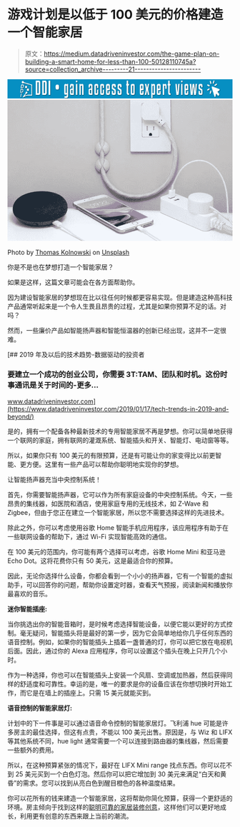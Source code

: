 # 游戏计划是以低于 100 美元的价格建造一个智能家居

> 原文：<https://medium.datadriveninvestor.com/the-game-plan-on-building-a-smart-home-for-less-than-100-50128110745a?source=collection_archive---------21----------------------->

[![](img/786308446f47d3682f41eea00aa1b618.png)](http://www.track.datadriveninvestor.com/1B9E)![](img/202653d4fa4c5eebcfc6f4caf6dc3f98.png)

Photo by [Thomas Kolnowski](https://unsplash.com/@tkolnowski) on [Unsplash](https://unsplash.com)

你是不是也在梦想打造一个智能家居？

如果是这样，这篇文章可能会在各方面帮助你。

因为建设智能家居的梦想现在比以往任何时候都更容易实现。但是建造这种高科技产品通常听起来是一个令人生畏且昂贵的过程，尤其是如果你预算不足的话。对吗？

然而，一些廉价产品如智能扬声器和智能恒温器的创新已经出现，这并不一定很难。

[](https://www.datadriveninvestor.com/2019/01/17/tech-trends-in-2019-and-beyond/) [## 2019 年及以后的技术趋势-数据驱动的投资者

### 要建立一个成功的创业公司，你需要 3T:TAM、团队和时机。这份时事通讯是关于时间的-更多…

www.datadriveninvestor.com](https://www.datadriveninvestor.com/2019/01/17/tech-trends-in-2019-and-beyond/) 

是的，拥有一个配备各种最新技术的专用智能家居不再是梦想。你可以简单地获得一个联网的家庭，拥有联网的灌溉系统、智能插头和开关、智能灯、电动窗等等。

所以，如果你只有 100 美元的有限预算，还是有可能让你的家变得比以前更智能、更方便。这里有一些产品可以帮助你聪明地实现你的梦想。

让智能扬声器充当中央控制系统！

首先，你需要智能扬声器，它可以作为所有家庭设备的中央控制系统。今天，一些昂贵的集线器，如医院和酒店，使用家庭专用的无线技术，如 Z-Wave 和 Zigbee，但由于您正在建立一个智能家居，所以您不需要选择这样的先进技术。

除此之外，你可以考虑使用谷歌 Home 智能手机应用程序，该应用程序有助于在一些联网设备的帮助下，通过 Wi-Fi 实现智能高效的通信。

在 100 美元的范围内，你可能有两个选择可以考虑，谷歌 Home Mini 和亚马逊 Echo Dot。这将花费你只有 50 美元，这是最适合你的预算。

因此，无论你选择什么设备，你都会看到一个小小的扬声器，它有一个智能的虚拟助手，可以回答你的问题，帮助你设置定时器，查看天气预报，阅读新闻和播放你最喜欢的音乐。

**迷你智能插座:**

当你挑选出你的智能音箱时，是时候考虑选择智能设备，以便它能以更好的方式控制。毫无疑问，智能插头将是最好的第一步，因为它会简单地给你几乎任何东西的语音控制。例如，如果你的智能插头上插着一盏普通的灯，你可以把它放在电视机后面。因此，通过你的 Alexa 应用程序，你可以设置这个插头在晚上只开几个小时。

作为一种选择，你也可以在智能插头上安装一个风扇、空调或加热器，然后获得同样的舒适度和可靠性。幸运的是，唯一的要求是你的设备应该在你想切换时开始工作，而它是在墙上的插座上。只需 15 美元就能买到。

**语音控制的智能家居灯:**

计划中的下一件事是可以通过语音命令控制的智能家居灯。飞利浦 hue 可能是许多房主的最佳选择，但这有点贵，不能以 100 美元出售。原因是，与 Wiz 和 LIFX 等其他系统不同，hue light 通常需要一个可以连接到路由器的集线器，然后需要一些额外的费用。

所以，在这种预算紧张的情况下，最好在 LIFX Mini range 找点东西。你可以花不到 25 美元买到一个白色灯泡。然后你可以把它增加到 30 美元来满足“白天和黄昏”的需求。您可以找到从亮白色到醒目橙色的各种温度结果。

你可以花所有的钱来建造一个智能家居，这将帮助你简化预算，获得一个更舒适的环境。房主倾向于找到这样的[聪明可靠的家居装修创意](https://www.renovaten.com)，这样他们可以更好地成长，利用更有创意的东西来跟上当前的潮流。